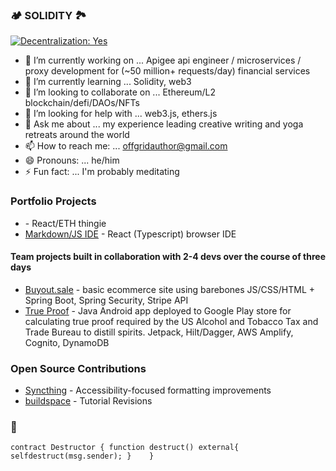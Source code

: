 ### 🏕 SOLIDITY 🏞

[![Decentralization: Yes](https://img.shields.io/badge/Decentralization:-Yes-GREEN.svg)](https://shields.io/)

- 🔭 I’m currently working on ... Apigee api engineer / microservices / proxy development for (~50 million+ requests/day) financial services
- 🌱 I’m currently learning ... Solidity, web3
- 👯 I’m looking to collaborate on ... Ethereum/L2 blockchain/defi/DAOs/NFTs
- 🤔 I’m looking for help with ... web3.js, ethers.js
- 💬 Ask me about ... my experience leading creative writing and yoga retreats around the world
- 📫 How to reach me: ... offgridauthor@gmail.com
- 😄 Pronouns: ... he/him
- ⚡ Fun fact: ... I'm probably meditating


### Portfolio Projects

- []() - React/ETH thingie
- [Markdown/JS IDE](https://github.com/offgridauthor/react-widgets/blob/main/jbook/jbook) - React (Typescript) browser IDE

#### Team projects built in collaboration with 2-4 devs over the course of three days

- [Buyout.sale](https://github.com/team-plains/buyout) - basic ecommerce site using barebones JS/CSS/HTML + Spring Boot, Spring Security, Stripe API
- [True Proof](https://github.com/TrueProofTeam/true-proof) - Java Android app deployed to Google Play store for calculating true proof required by the US Alcohol and Tobacco Tax and Trade Bureau to distill spirits. Jetpack, Hilt/Dagger, AWS Amplify, Cognito, DynamoDB

### Open Source Contributions

- [Syncthing](https://github.com/syncthing/syncthing-android/issues/1625) - Accessibility-focused formatting improvements
- [buildspace](https://github.com/buildspace/buildspace-projects/pull/267) - Tutorial Revisions

### 💖

`contract Destructor {
    function destruct() external{
        selfdestruct(msg.sender);
    }   
}`

